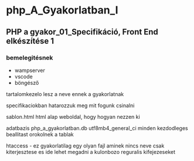 # php_A_Gyakorlatban_I

## PHP a gyakor_01_Specifikáció, Front End elkészítése 1

### bemelegitésnek
* wampserver
* vscode
* böngésző

tartalomkezelo lesz a neve ennek a gyakorlatnak

specifikaciokban hatarozzuk meg mit fogunk csinalni

sablon.html
html alap weboldal, hogy hogyan nezzen ki 

adatbazis
php_a_gyakorlatban.db   utf8mb4_general_ci
minden kezdodleges beallitast orokolnek a tablak

htaccess - ez gyakorlatilag egy olyan fajl aminek nincs neve csak kiterjesztese es ide lehet megadni a kulonbozo reguralis kifejezeseket
<!--

# BEGIN WordPress
<IfModule mod_rewrite.c> /* ha nincs bekapcsolva az apache moduleban a rewrie_module, akkor egy fatal error kap, es ezzel kilehet kuszolbulni */

RewriteEngine On /* beallithatjuk a url cim attirast */
RewriteBase / /* ha tobb konyvtari szintre leteszem akkor meglehet adni kezdeti alapkonyvtar elereset */

RewriteRule ^index\.php$ - [L]

RewriteCond %{REQUEST_FILENAME} !-f
RewriteCond %{REQUEST_FILENAME} !-d
RewriteRule . /index.php [L]

</IfModule>

# END WordPress

https://htaccess.petertoth.hu/htaccess-cms-rendszerben/
-->